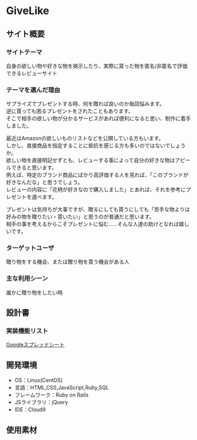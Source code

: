 # GiveLike

## サイト概要
### サイトテーマ
自身の欲しい物や好きな物を掲示したり、実際に貰った物を匿名/非匿名で評価できるレビューサイト

### テーマを選んだ理由
サプライズでプレゼントする時、何を贈れば良いのか毎回悩みます。  
逆に貰っても困るプレゼントをされたこともあります。  
そこで相手の欲しい物が分かるサービスがあれば便利になると思い、制作に着手しました。

最近はAmazonの欲しいものリストなどを公開している方もいます。  
しかし、直接商品を指定することに抵抗を感じる方も多いのではないでしょうか。  
欲しい物を直接明記せずとも、レビューする事によって自分の好きな物はアピールできると思います。  
例えば、特定のブランド商品にばかり高評価する人を見れば、「このブランドが好きなんだな」と思うでしょう。  
レビューの内容に「花柄が好きなので購入しました」とあれば、それを参考にプレゼントを選べます。  

プレゼントは気持ちが大事ですが、贈るにしても貰うにしても「苦手な物よりは好みの物を贈りたい・貰いたい」と思うのが普通だと思います。  
相手の事を考えるからこそプレゼントに悩む……そんな人達の助けとなれば嬉しいです。

### ターゲットユーザ
贈り物をする機会、または贈り物を貰う機会がある人


### 主な利用シーン
誰かに贈り物をしたい時

## 設計書
### 実装機能リスト
[Googleスプレッドシート](https://docs.google.com/spreadsheets/d/1pf0bsOjnYIrO6vJMR2Ne0x7Hw4-_ilO4nSHVW48NC2g/edit?usp=sharing)

## 開発環境
- OS：Linux(CentOS)
- 言語：HTML,CSS,JavaScript,Ruby,SQL
- フレームワーク：Ruby on Rails
- JSライブラリ：jQuery
- IDE：Cloud9

## 使用素材